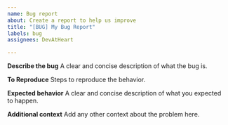 ```yaml
---
name: Bug report
about: Create a report to help us improve
title: "[BUG] My Bug Report"
labels: bug
assignees: DevAtHeart

---
```


**Describe the bug**
A clear and concise description of what the bug is.

**To Reproduce**
Steps to reproduce the behavior.

**Expected behavior**
A clear and concise description of what you expected to happen.

**Additional context**
Add any other context about the problem here.
